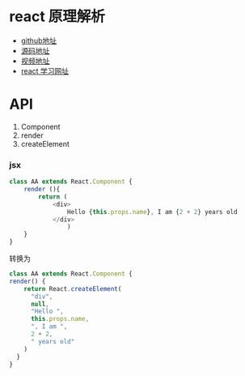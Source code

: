 # react 原理解析
- [github地址](https://github.com/facebook/react/)
- [源码地址](https://github.com/facebook/react/blob/master/packages/react/src/React.js)
- [视频地址](https://wx.kaikeba.com/liveclass/49?channel=undefined&PC_unionid=oBB9ps6W15ZI5pzqcKXyD4Sans-8)
- [react 学习网址](http://react.shengxinjing.cn/)
# API
1. Component
2. render
3. createElement

### jsx
```js
class AA extends React.Component {
    render (){
        return (
            <div>
                Hello {this.props.name}, I am {2 + 2} years old
            </div>
                )
    }
}
```
转换为
```js
class AA extends React.Component {
render() {
    return React.createElement(
      "div",
      null,
      "Hello ",
      this.props.name,
      ", I am ",
      2 + 2,
      " years old"
    )
  }
}

```


